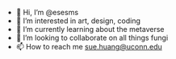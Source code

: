 - 👋 Hi, I’m @esesms
- 👀 I’m interested in art, design, coding
- 🌱 I’m currently learning about the metaverse
- 💞️ I’m looking to collaborate on all things fungi
- 📫 How to reach me sue.huang@uconn.edu

<!---
esesms/esesms is a ✨ special ✨ repository because its `README.md` (this file) appears on your GitHub profile.
You can click the Preview link to take a look at your changes.
--->
